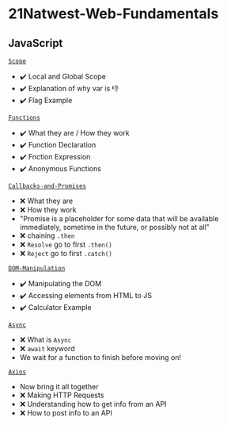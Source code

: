 # 21Natwest-Web-Fundamentals

## JavaScript

[`Scope`](https://github.com/savannahvaith/21Natwest-Web-Fundamentals/blob/main/scope.js)

* :heavy_check_mark: Local and Global Scope
* :heavy_check_mark: Explanation of why var is :-1:
* :heavy_check_mark: Flag Example

[`Functions`](https://github.com/savannahvaith/21Natwest-Web-Fundamentals/blob/main/functions.js)

* ✔️ What they are / How they work
* ✔️ Function Declaration
* ✔️ Fnction Expression
* ✔️ Anonymous Functions

[`Callbacks-and-Promises`](https://github.com/savannahvaith/21Natwest-Web-Fundamentals)

* :x: What they are
* :x: How they work
* "Promise is a placeholder for some data that will be available immediately, sometime in the future, or possibly not at all"
* :x: chaining `.then`
* :x: `Resolve` go to first `.then()`
* :x: `Reject` go to first `.catch()`

[`DOM-Manipulation`](https://github.com/savannahvaith/21Natwest-Web-Fundamentals)

* :heavy_check_mark: Manipulating the DOM
* :heavy_check_mark: Accessing elements from HTML to JS
* :heavy_check_mark: Calculator Example

[`Async`](https://github.com/savannahvaith/21Natwest-Web-Fundamentals)

* :x: What is `Async`
* :x: `await` keyword
* We wait for a function to finish before moving on!

[`Axios`](https://github.com/savannahvaith/21Natwest-Web-Fundamentals)

* Now bring it all together
* :x: Making HTTP Requests
* :x: Understanding how to get info from an API
* :x: How to post info to an API
